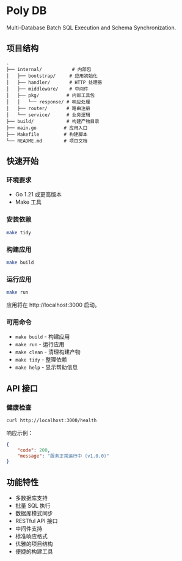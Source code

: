 # Poly DB

Multi-Database Batch SQL Execution and Schema Synchronization.

## 项目结构

```
.
├── internal/           # 内部包
│   ├── bootstrap/     # 应用初始化
│   ├── handler/       # HTTP 处理器
│   ├── middleware/    # 中间件
│   ├── pkg/          # 内部工具包
│   │   └── response/ # 响应处理
│   ├── router/       # 路由注册
│   └── service/      # 业务逻辑
├── build/            # 构建产物目录
├── main.go          # 应用入口
├── Makefile         # 构建脚本
└── README.md        # 项目文档
```

## 快速开始

### 环境要求

- Go 1.21 或更高版本
- Make 工具

### 安装依赖

```bash
make tidy
```

### 构建应用

```bash
make build
```

### 运行应用

```bash
make run
```

应用将在 http://localhost:3000 启动。

### 可用命令

- `make build` - 构建应用
- `make run` - 运行应用
- `make clean` - 清理构建产物
- `make tidy` - 整理依赖
- `make help` - 显示帮助信息

## API 接口

### 健康检查

```bash
curl http://localhost:3000/health
```

响应示例：
```json
{
    "code": 200,
    "message": "服务正常运行中 (v1.0.0)"
}
```

## 功能特性

- 多数据库支持
- 批量 SQL 执行
- 数据库模式同步
- RESTful API 接口
- 中间件支持
- 标准响应格式
- 优雅的项目结构
- 便捷的构建工具
